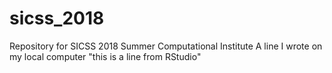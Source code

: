 # sicss_2018
Repository for SICSS 2018 Summer Computational Institute
A line I wrote on my local computer
"this is a line from RStudio"
